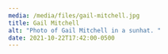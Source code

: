 ```yaml
---
media: /media/files/gail-mitchell.jpg
title: Gail Mitchell
alt: "Photo of Gail Mitchell in a sunhat. "
date: 2021-10-22T17:42:00-0500
---
```

